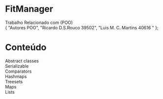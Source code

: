 # FitManager
Trabalho Relacionado com (POO) <br>
{ "Autores POO", "Ricardo D.S.Rouco 39502",
	"Luis M. C. Martins 40616 " };

# Conteúdo
Abstract classes <br>
Serializable<br>
Comparators<br>
Hashmaps<br>
Treesets<br>
Maps<br>
Lists<br>
